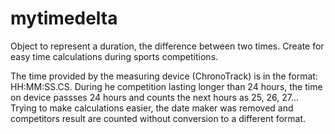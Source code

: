 # mytimedelta
Object to represent a duration, the difference between two times. Create for easy time calculations during sports competitions.

The time provided by the measuring device (ChronoTrack) is in the format: HH:MM:SS.CS. During he competition lasting longer than 24 hours, the time on device passses 24 hours and counts the next hours as 25, 26, 27... Trying to make calculations easier, the date maker was removed and competitors result are counted without conversion to a different format.


